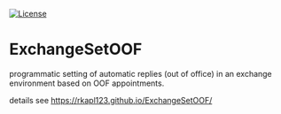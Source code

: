 [![License](https://img.shields.io/github/license/rkapl123/ExchangeSetOOF.svg)](https://github.com/rkapl123/ExchangeSetOOF/blob/master/LICENSE)

# ExchangeSetOOF
programmatic setting of automatic replies (out of office) in an exchange environment based on OOF appointments.

details see https://rkapl123.github.io/ExchangeSetOOF/
